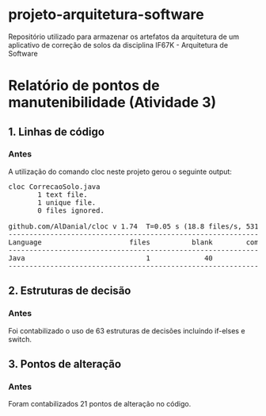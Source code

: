 # projeto-arquitetura-software
Repositório utilizado para armazenar os artefatos da arquitetura de um aplicativo de correção de solos da disciplina IF67K - Arquitetura de Software

# Relatório de pontos de manutenibilidade (Atividade 3)

## 1. Linhas de código
### Antes

A utilização do comando cloc neste projeto gerou o seguinte output:

<pre>cloc CorrecaoSolo.java 
       1 text file.
       1 unique file.                              
       0 files ignored.

github.com/AlDanial/cloc v 1.74  T=0.05 s (18.8 files/s, 5312.4 lines/s)
-------------------------------------------------------------------------------
Language                     files          blank        comment           code
-------------------------------------------------------------------------------
Java                             1             40              0            242
-------------------------------------------------------------------------------</pre>

## 2. Estruturas de decisão
### Antes

Foi contabilizado o uso de 63 estruturas de decisões incluíndo if-elses e switch. 

## 3. Pontos de alteração
### Antes

Foram contabilizados 21 pontos de alteração no código.

